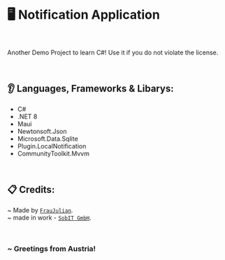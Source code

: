 # 🖥️ Notification Application

<br>

Another Demo Project to learn C#! Use it if you do not violate the license.

<br>

## 👂 Languages, Frameworks & Libarys:
- C#
- .NET 8
- Maui
- Newtonsoft.Json
- Microsoft.Data.Sqlite
- Plugin.LocalNotification
- CommunityToolkit.Mvvm

<br>

## 📋 Credits:
~ Made by [`FrauJulian`](https://github.com/FrauJulian). <br>
~ made in work - [`SobIT GmbH`](https://sobit.at/). <br>

<br>

### ~ Greetings from Austria!

